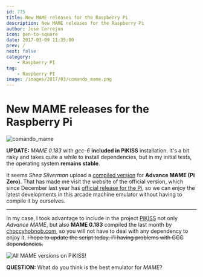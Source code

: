 ```yaml
---
id: 775
title: New MAME releases for the Raspberry Pi
description: New MAME releases for the Raspberry Pi
author: Jose Cerrejon
icon: pen-to-square
date: 2017-03-09 11:35:00
prev: /
next: false
category:
    - Raspberry PI
tag:
    - Raspberry PI
image: /images/2017/03/comando_mame.png
---
```


# New MAME releases for the Raspberry Pi

![comando_mame](/images/2017/03/comando_mame.png)

**UPDATE:** _MAME 0.183_ with _gcc-6_ **included in PiKISS** installation. It's a bit risky and takes quite a while to install dependencies, but in my initial tests, the operating system **remains stable**.

It seems _Shea Silverman_ upload a [compiled version](https://blog.sheasilverman.com/2017/03/advancemame-3-4-for-the-raspberry-pi-zero/) for **Advance MAME (Pi Zero)**. That has made me visit the website of the official version, which since December last year has [official release for the Pi](https://www.advancemame.it/download), so we can enjoy the latest developments in this arcade machine emulator without having to compile it by ourselves.

---

In my case, I took advantage to include in the project [PiKISS](https://github.com/jmcerrejon/PiKISS) not only _Advance MAME_, but also **MAME 0.183** compiled the last month by [choccyhobnob.com](https://choccyhobnob.com/mame-0-183-for-raspberry-pi-macos/), so you will not have to deal with any dependency to enjoy it. ~~I hope to update the script today. I'l having problems with GCC dependencies.~~

![All MAME versions on PiKISS!](/images/2017/03/mame_piKiss.png "All MAME versions on PiKISS!")

**QUESTION:** What do you think is the best emulator for _MAME_?
